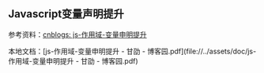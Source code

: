 ## Javascript变量声明提升

参考资料：[cnblogs: js-作用域-变量申明提升](https://www.cnblogs.com/gshao/p/9561029.html)

本地文档：[js-作用域-变量申明提升 - 甘劭 - 博客园.pdf](file://../assets/doc/js-作用域-变量申明提升 - 甘劭 - 博客园.pdf)